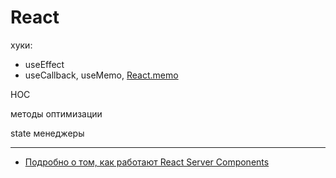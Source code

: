 # React

хуки:

- useEffect
- useCallback, useMemo, [React.memo](https://github.com/gonzobard777/js_React.memo)

HOC

методы оптимизации

state менеджеры

---

- [Подробно о том, как работают React Server Components](https://habr.com/ru/company/kts/blog/653283/)
